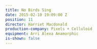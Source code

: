 ```yaml
---
title: No Birds Sing
date: 2015-02-10 19:09:00 Z
position: 11
director: Harriet Macdonald
production-company: Pixels + Celluloid
equipment: Arri Alexa Anamorphic
is-shown: false
---
```


